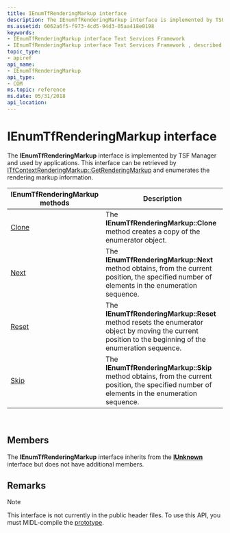 ```yaml
---
title: IEnumTfRenderingMarkup interface
description: The IEnumTfRenderingMarkup interface is implemented by TSF Manager and used by applications. This interface can be retrieved by ITfContextRenderingMarkup GetRenderingMarkup and enumerates the rendering markup information.
ms.assetid: 6062a6f5-f973-4cd5-94d3-05aa418e0198
keywords:
- IEnumTfRenderingMarkup interface Text Services Framework
- IEnumTfRenderingMarkup interface Text Services Framework , described
topic_type:
- apiref
api_name:
- IEnumTfRenderingMarkup
api_type:
- COM
ms.topic: reference
ms.date: 05/31/2018
api_location: 
---
```


# IEnumTfRenderingMarkup interface

The **IEnumTfRenderingMarkup** interface is implemented by TSF Manager and used by applications. This interface can be retrieved by [ITfContextRenderingMarkup::GetRenderingMarkup](itfcontextrenderingmarkup-getrenderingmarkup.md) and enumerates the rendering markup information.



| IEnumTfRenderingMarkup methods            | Description                                                                                                                                            |
|-------------------------------------------|--------------------------------------------------------------------------------------------------------------------------------------------------------|
| [Clone](ienumtfrenderingmarkup-clone.md) | The **IEnumTfRenderingMarkup::Clone** method creates a copy of the enumerator object.                                                                  |
| [Next](ienumtfrenderingmarkup-next.md)   | The **IEnumTfRenderingMarkup::Next** method obtains, from the current position, the specified number of elements in the enumeration sequence.          |
| [Reset](ienumtfrenderingmarkup-reset.md) | The **IEnumTfRenderingMarkup::Reset** method resets the enumerator object by moving the current position to the beginning of the enumeration sequence. |
| [Skip](ienumtfrenderingmarkup-skip.md)   | The **IEnumTfRenderingMarkup::Skip** method obtains, from the current position, the specified number of elements in the enumeration sequence.          |



 

## Members

The **IEnumTfRenderingMarkup** interface inherits from the [**IUnknown**](https://docs.microsoft.com/windows/desktop/api/unknwn/nn-unknwn-iunknown) interface but does not have additional members.

## Remarks

> [!Note]  
> This interface is not currently in the public header files. To use this API, you must MIDL-compile the [prototype](prototypes.md).

 

 

 




